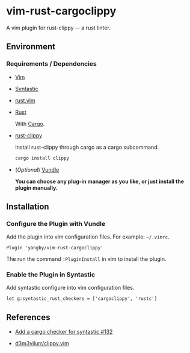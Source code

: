 # vim-rust-cargoclippy

A vim plugin for rust-clippy -- a rust linter.

## Environment

### Requirements / Dependencies

- [Vim](http://www.vim.org/ "Vi IMproved - enhanced vi editor")

- [Syntastic](https://github.com/vim-syntastic/syntastic "Syntax checking hacks for vim")

- [rust.vim](https://github.com/rust-lang/rust.vim "Vim configuration for Rust.")

- [Rust](https://www.rust-lang.org/ "The Rust Programming Language - A systems programming language")

  With [Cargo](http://doc.crates.io/ "Rust’s Package Manager").

- [rust-clippy](https://github.com/Manishearth/rust-clippy "A bunch of lints to catch common mistakes and improve your Rust code")

  Install rust-clippy through cargo as a cargo subcommand.

  ```bash
  cargo install clippy
  ```

- (*Optional*) [Vundle](https://github.com/VundleVim/Vundle.vim "Vundle, the plug-in manager for Vim")

  **You can choose any plug-in manager as you like, or just install the plugin manually.**

## Installation

### Configure the Plugin with Vundle

Add the plugin into vim configuration files. For example: `~/.vimrc`.

```vim
Plugin 'yangby/vim-rust-cargoclippy'
```

The run the command `:PluginInstall` in vim to install the plugin.

### Enable the Plugin in Syntastic

Add syntastic configure into vim configuration files.

```vim
let g:syntastic_rust_checkers = ['cargoclippy', 'rustc']
```

## References

- [Add a cargo checker for syntastic #132](https://github.com/rust-lang/rust.vim/pull/132)

- [d3m3vilurr/clippy.vim](https://github.com/d3m3vilurr/clippy.vim)
